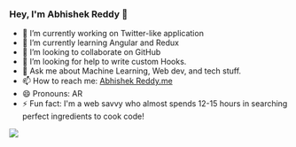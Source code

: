 ### Hey, I'm Abhishek Reddy 👋



- 🔭 I’m currently working on Twitter-like application
- 🌱 I’m currently learning Angular and Redux
- 👯 I’m looking to collaborate on GitHub
- 🤔 I’m looking for help to write custom Hooks.
- 💬 Ask me about Machine Learning, Web dev, and tech stuff.
- 📫 How to reach me: [Abhishek Reddy.me](https://abhishekreddy.me)
- 😄 Pronouns: AR
- ⚡ Fun fact: I'm a web savvy who almost spends 12-15 hours in searching perfect ingredients to cook code!

<img src="https://github-readme-stats.vercel.app/api?username=abhishek-07&&show_icons=true&title_color=ffffff&icon_color=bb2acf&text_color=daf7dc&bg_color=151515">
